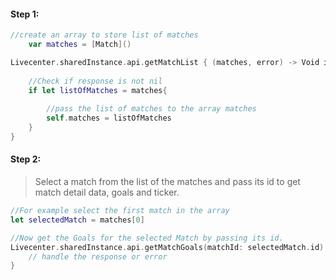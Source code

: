 
#### Step 1:
```swift
//create an array to store list of matches
    var matches = [Match]()

Livecenter.sharedInstance.api.getMatchList { (matches, error) -> Void in
    
    //Check if response is not nil
    if let listOfMatches = matches{
    	
    	//pass the list of matches to the array matches
        self.matches = listOfMatches
    }
}
```

#### Step 2:
> Select a match from the list of the matches and pass its id to get match detail data, goals and ticker.

```swift
//For example select the first match in the array 
let selectedMatch = matches[0]

//Now get the Goals for the selected Match by passing its id.
Livecenter.sharedInstance.api.getMatchGoals(matchId: selectedMatch.id) { (goals, error) -> Void in
    // handle the response or error
}
```
